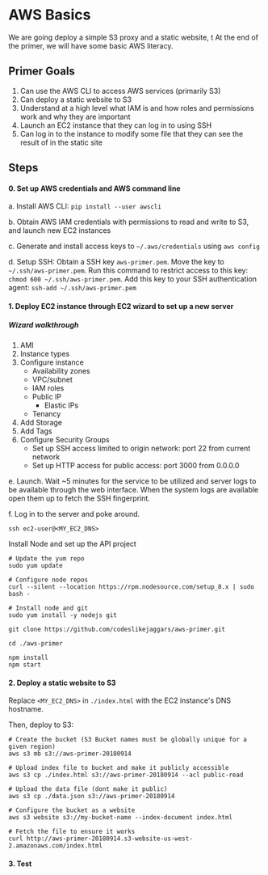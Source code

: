 # AWS Basics
We are going deploy a simple S3 proxy and a static website, t
At the end of the primer, we will have some basic AWS literacy.

## Primer Goals

1. Can use the AWS CLI to access AWS services (primarily S3)
2. Can deploy a static website to S3
3. Understand at a high level what IAM is and how roles and permissions work and why they are important
4. Launch an EC2 instance that they can log in to using SSH
5. Can log in to the instance to modify some file that they can see the result of in the static site


## Steps

#### 0. Set up AWS credentials and AWS command line
a. Install AWS CLI:
`pip install --user awscli`

b. Obtain AWS IAM credentials with permissions to read and write to S3, and launch new EC2 instances

c. Generate and install access keys to `~/.aws/credentials` using `aws config` 

d. Setup SSH: Obtain a SSH key `aws-primer.pem`. Move the key to `~/.ssh/aws-primer.pem`. Run this command to restrict access to this key: `chmod 600 ~/.ssh/aws-primer.pem`. Add this key to your SSH authentication agent: `ssh-add ~/.ssh/aws-primer.pem`


#### 1. Deploy EC2 instance through EC2 wizard to set up a new server

##### Wizard walkthrough
1. AMI
2. Instance types
3. Configure instance 
	- Availability zones
	- VPC/subnet
	- IAM roles
	- Public IP
		- Elastic IPs
	- Tenancy
4. Add Storage
5. Add Tags
6. Configure Security Groups
	- Set up SSH access limited to origin network: port 22 from current network
	- Set up HTTP access for public access: port 3000 from 0.0.0.0

e. Launch. Wait ~5 minutes for the service to be utilized and server logs to be available through the web interface.  When the system logs are available open them up to fetch the SSH fingerprint.

f. Log in to the server and poke around.

	ssh ec2-user@<MY_EC2_DNS>

Install Node and set up the API project

	# Update the yum repo
	sudo yum update

	# Configure node repos
	curl --silent --location https://rpm.nodesource.com/setup_8.x | sudo bash -

	# Install node and git
	sudo yum install -y nodejs git
	
	git clone https://github.com/codeslikejaggars/aws-primer.git

	cd ./aws-primer

	npm install
	npm start


#### 2. Deploy a static website to S3
Replace `<MY_EC2_DNS>` in `./index.html` with the EC2 instance's DNS hostname.

Then, deploy to S3:

	# Create the bucket (S3 Bucket names must be globally unique for a given region)
	aws s3 mb s3://aws-primer-20180914

	# Upload index file to bucket and make it publicly accessible
	aws s3 cp ./index.html s3://aws-primer-20180914 --acl public-read

	# Upload the data file (dont make it public)
	aws s3 cp ./data.json s3://aws-primer-20180914

	# Configure the bucket as a website
	aws s3 website s3://my-bucket-name --index-document index.html

	# Fetch the file to ensure it works
	curl http://aws-primer-20180914.s3-website-us-west-2.amazonaws.com/index.html


#### 3. Test
